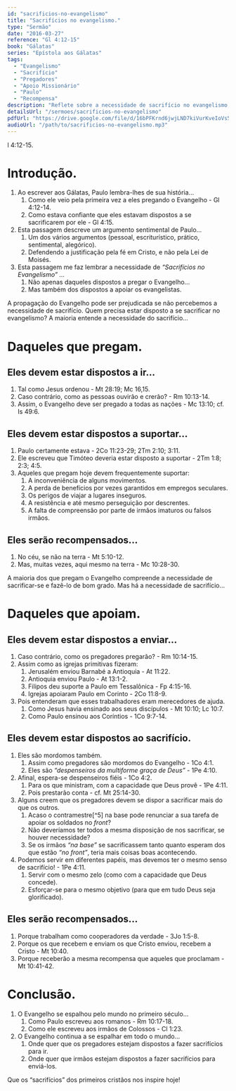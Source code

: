 ```yaml
---
id: "sacrificios-no-evangelismo"
title: "Sacrifícios no evangelismo."
type: "Sermão"
date: "2016-03-27"
reference: "Gl 4:12-15"
book: "Gálatas"
series: "Epístola aos Gálatas"
tags:
  - "Evangelismo"
  - "Sacrifício"
  - "Pregadores"
  - "Apoio Missionário"
  - "Paulo"
  - "Recompensa"
description: "Reflete sobre a necessidade de sacrifício no evangelismo, tanto por parte daqueles que pregam o Evangelho quanto por parte daqueles que os apoiam, e as recompensas associadas a esse serviço."
detailsUrl: "/sermoes/sacrificios-no-evangelismo"
pdfUrl: "https://drive.google.com/file/d/16bPFKrnd6jwjLND7kiVurKveIoVs5_c-/view?usp=drive_link"
audioUrl: "/path/to/sacrificios-no-evangelismo.mp3"
---
```

l 4:12-15.

# Introdução.

1. Ao escrever aos Gálatas, Paulo lembra-lhes de sua história...  
   1. Como ele veio pela primeira vez a eles pregando o Evangelho - Gl 4:12-14.  
   2. Como estava confiante que eles estavam dispostos a se sacrificarem por ele - Gl 4:15.  
2. Esta passagem descreve um argumento sentimental de Paulo...  
   1. Um dos vários argumentos (pessoal, escriturístico, prático, sentimental, alegórico).  
   2. Defendendo a justificação pela fé em Cristo, e não pela Lei de Moisés.  
3. Esta passagem me faz lembrar a necessidade de *“Sacrifícios no Evangelismo” ...*  
   1. Não apenas daqueles dispostos a pregar o Evangelho...  
   2. Mas também dos dispostos a apoiar os evangelistas.

A propagação do Evangelho pode ser prejudicada se não percebemos a necessidade de sacrifício. Quem precisa estar disposto a se sacrificar no evangelismo? A maioria entende a necessidade do sacrifício...

# Daqueles que pregam.

## Eles devem estar dispostos a ir...

1. Tal como Jesus ordenou - Mt 28:19; Mc 16,15.  
2. Caso contrário, como as pessoas ouvirão e crerão? - Rm 10:13-14.  
3. Assim, o Evangelho deve ser pregado a todas as nações - Mc 13:10; cf. Is 49:6.

## Eles devem estar dispostos a suportar...

1. Paulo certamente estava - 2Co 11:23-29; 2Tm 2:10; 3:11.  
2. Ele escreveu que Timóteo deveria estar disposto a suportar - 2Tm 1:8; 2:3; 4:5.  
3. Aqueles que pregam hoje devem frequentemente suportar:  
    1. A inconveniência de alguns movimentos.  
    2. A perda de benefícios por vezes garantidos em empregos seculares.  
    3. Os perigos de viajar a lugares inseguros.  
    4. A resistência e até mesmo perseguição por descrentes.  
    5. A falta de compreensão por parte de irmãos imaturos ou falsos irmãos.

## Eles serão recompensados...

1. No céu, se não na terra - Mt 5:10-12.  
2. Mas, muitas vezes, aqui mesmo na terra - Mc 10:28-30.

A maioria dos que pregam o Evangelho compreende a necessidade de sacrificar-se e fazê-lo de bom grado. Mas há a necessidade de sacrifício...

# Daqueles que apoiam.

## Eles devem estar dispostos a enviar...

1. Caso contrário, como os pregadores pregarão? - Rm 10:14-15.  
2. Assim como as igrejas primitivas fizeram:  
    1. Jerusalém enviou Barnabé a Antioquia - At 11:22.  
    2. Antioquia enviou Paulo - At 13:1-2.  
    3. Filipos deu suporte a Paulo em Tessalônica - Fp 4:15-16.  
    4. Igrejas apoiaram Paulo em Corinto - 2Co 11:8-9.  
3. Pois entenderam que esses trabalhadores eram merecedores de ajuda.  
    1. Como Jesus havia ensinado aos seus discípulos - Mt 10:10; Lc 10:7.  
    2. Como Paulo ensinou aos Coríntios - 1Co 9:7-14.

## Eles devem estar dispostos ao sacrifício.

1. Eles são mordomos também.  
    1. Assim como pregadores são mordomos do Evangelho - 1Co 4:1.  
    2. Eles são *“despenseiros da multiforme graça de Deus”* - 1Pe 4:10.  
2. Afinal, espera-se despenseiros fiéis - 1Co 4:2.  
    1. Para os que ministram, com a capacidade que Deus provê - 1Pe 4:11.  
    2. Pois prestarão conta - cf. Mt 25:14-30.  
3. Alguns creem que os pregadores devem se dispor a sacrificar mais do que os outros.  
    1. Acaso o contramestre[^5] na base pode renunciar a sua tarefa de apoiar os soldados no *front*?  
    2. Não deveríamos ter todos a mesma disposição de nos sacrificar, se houver necessidade?  
    3. Se os irmãos *“na base”* se sacrificassem tanto quanto esperam dos que estão *“no front”*, teria mais coisas boas acontecendo.  
4. Podemos servir em diferentes papéis, mas devemos ter o mesmo senso de sacrifício! - 1Pe 4:11.  
    1. Servir com o mesmo zelo (como com a capacidade que Deus concede).  
    2. Esforçar-se para o mesmo objetivo (para que em tudo Deus seja glorificado).

## Eles serão recompensados...

1. Porque trabalham como cooperadores da verdade - 3Jo 1:5-8.  
2. Porque os que recebem e enviam os que Cristo enviou, recebem a Cristo - Mt 10:40.  
3. Porque receberão a mesma recompensa que aqueles que proclamam - Mt 10:41-42.

# Conclusão.

1. O Evangelho se espalhou pelo mundo no primeiro século...  
   1. Como Paulo escreveu aos romanos - Rm 10:17-18.  
   2. Como ele escreveu aos irmãos de Colossos - Cl 1:23.  
2. O Evangelho continua a se espalhar em todo o mundo...  
   1. Onde quer que os pregadores estejam dispostos a fazer sacrifícios para ir.  
   2. Onde quer que irmãos estejam dispostos a fazer sacrifícios para enviá-los.

Que os “sacrifícios” dos primeiros cristãos nos inspire hoje!
